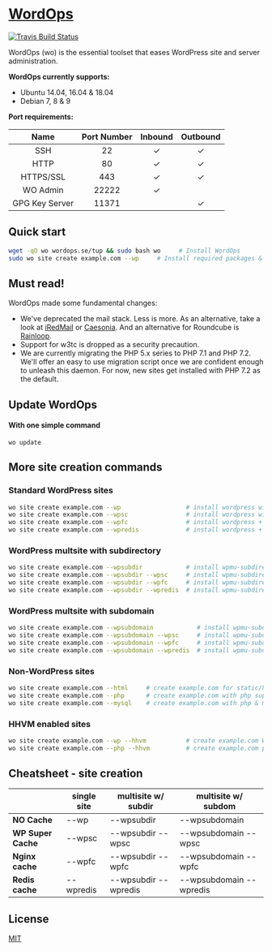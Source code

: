 # [WordOps](https://wordops.org/)

[![Travis Build Status](https://travis-ci.org/WordOps/WordOps.svg)](https://travis-ci.org/WordOps/WordOps)

WordOps (wo) is the essential toolset that eases WordPress site and server administration.

**WordOps currently supports:**

- Ubuntu 14.04, 16.04 & 18.04
- Debian 7, 8 & 9

**Port requirements:**

| Name  | Port Number | Inbound | Outbound  |
|:-----:|:-----------:|:-------:|:---------:|
|SSH    |22           | ✓       |✓          |
|HTTP    |80           | ✓       |✓          |
|HTTPS/SSL    |443           | ✓       |✓          |
|WO Admin    |22222           | ✓       |          |
|GPG Key Server    |11371           |        |✓          |

## Quick start

```bash
wget -qO wo wordops.se/tup && sudo bash wo     # Install WordOps
sudo wo site create example.com --wp     # Install required packages & setup WordPress on example.com
```
## Must read!

WordOps made some fundamental changes:

* We've deprecated the mail stack. Less is more. As an alternative, take a look at [iRedMail](https://www.iredmail.org/) or [Caesonia](https://github.com/vedetta-com/caesonia). And an alternative for Roundcube is [Rainloop](https://www.rainloop.net/).
* Support for w3tc is dropped as a security precaution.
* We are currently migrating the PHP 5.x series to PHP 7.1 and PHP 7.2. We'll offer an easy to use migration script once we are confident enough to unleash this daemon. For now, new sites get installed with PHP 7.2 as the default.

## Update WordOps

#### With one simple command
```
wo update
```

## More site creation commands

### Standard WordPress sites

```bash
wo site create example.com --wp                  # install wordpress without any page caching
wo site create example.com --wpsc                # install wordpress with wp-super-cache plugin
wo site create example.com --wpfc                # install wordpress + nginx fastcgi_cache
wo site create example.com --wpredis             # install wordpress + nginx redis_cache
```

### WordPress multsite with subdirectory

```bash
wo site create example.com --wpsubdir            # install wpmu-subdirectory without any page caching
wo site create example.com --wpsubdir --wpsc     # install wpmu-subdirectory with wp-super-cache plugin
wo site create example.com --wpsubdir --wpfc     # install wpmu-subdirectory + nginx fastcgi_cache
wo site create example.com --wpsubdir --wpredis  # install wpmu-subdirectory + nginx redis_cache
```

### WordPress multsite with subdomain

```bash
wo site create example.com --wpsubdomain            # install wpmu-subdomain without any page caching
wo site create example.com --wpsubdomain --wpsc     # install wpmu-subdomain with wp-super-cache plugin
wo site create example.com --wpsubdomain --wpfc     # install wpmu-subdomain + nginx fastcgi_cache
wo site create example.com --wpsubdomain --wpredis  # install wpmu-subdomain + nginx redis_cache
```

### Non-WordPress sites
```bash
wo site create example.com --html     # create example.com for static/html sites
wo site create example.com --php      # create example.com with php support
wo site create example.com --mysql    # create example.com with php & mysql support
```

### HHVM enabled sites
```bash
wo site create example.com --wp --hhvm           # create example.com WordPress site with HHVM support
wo site create example.com --php --hhvm          # create example.com php site with HHVM support
```

## Cheatsheet - site creation

|                    |  single site  | 	multisite w/ subdir  |	multisite w/ subdom     |
|--------------------|---------------|-----------------------|--------------------------|
| **NO Cache**       |  --wp         |	--wpsubdir           |	--wpsubdomain           |
| **WP Super Cache** |	--wpsc       |	--wpsubdir --wpsc    |  --wpsubdomain --wpsc    |
| **Nginx cache**    |  --wpfc       |  --wpsubdir --wpfc    |  --wpsubdomain --wpfc    |
| **Redis cache**    |  --wpredis    |  --wpsubdir --wpredis |  --wpsubdomain --wpredis |

## License
[MIT](http://opensource.org/licenses/MIT)
